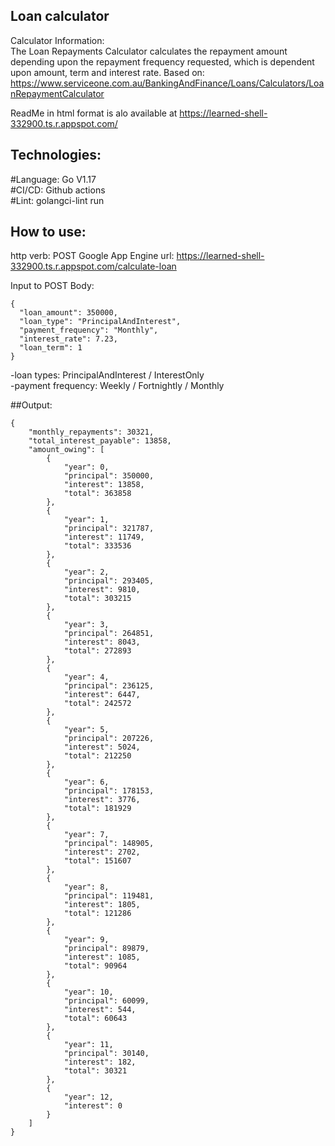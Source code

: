 Loan calculator
-
Calculator Information:  
The Loan Repayments Calculator calculates the repayment amount depending upon the repayment frequency requested, which is dependent upon amount, term and interest rate.
Based on:
https://www.serviceone.com.au/BankingAndFinance/Loans/Calculators/LoanRepaymentCalculator  

ReadMe in html format is alo available at https://learned-shell-332900.ts.r.appspot.com/

Technologies:
-
#Language: Go V1.17  
#CI/CD: Github actions  
#Lint: golangci-lint run  


How to use:
-



http verb: POST
Google App Engine url: https://learned-shell-332900.ts.r.appspot.com/calculate-loan


Input to POST Body:

```
{
  "loan_amount": 350000,
  "loan_type": "PrincipalAndInterest",
  "payment_frequency": "Monthly",
  "interest_rate": 7.23,
  "loan_term": 1
}
```

-loan types: PrincipalAndInterest / InterestOnly  
-payment frequency: Weekly / Fortnightly / Monthly  


##Output:

```
{
    "monthly_repayments": 30321,
    "total_interest_payable": 13858,
    "amount_owing": [
        {
            "year": 0,
            "principal": 350000,
            "interest": 13858,
            "total": 363858
        },
        {
            "year": 1,
            "principal": 321787,
            "interest": 11749,
            "total": 333536
        },
        {
            "year": 2,
            "principal": 293405,
            "interest": 9810,
            "total": 303215
        },
        {
            "year": 3,
            "principal": 264851,
            "interest": 8043,
            "total": 272893
        },
        {
            "year": 4,
            "principal": 236125,
            "interest": 6447,
            "total": 242572
        },
        {
            "year": 5,
            "principal": 207226,
            "interest": 5024,
            "total": 212250
        },
        {
            "year": 6,
            "principal": 178153,
            "interest": 3776,
            "total": 181929
        },
        {
            "year": 7,
            "principal": 148905,
            "interest": 2702,
            "total": 151607
        },
        {
            "year": 8,
            "principal": 119481,
            "interest": 1805,
            "total": 121286
        },
        {
            "year": 9,
            "principal": 89879,
            "interest": 1085,
            "total": 90964
        },
        {
            "year": 10,
            "principal": 60099,
            "interest": 544,
            "total": 60643
        },
        {
            "year": 11,
            "principal": 30140,
            "interest": 182,
            "total": 30321
        },
        {
            "year": 12,
            "interest": 0
        }
    ]
}
```

